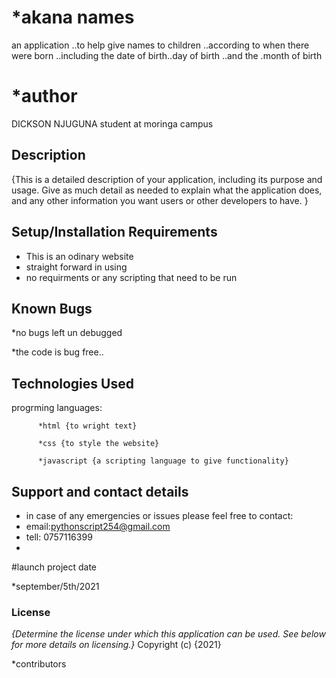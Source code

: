 # *akana names 
an application ..to help give names to children ..according to when there were born ..including the date of birth..day of birth ..and the .month of birth

# *author
DICKSON NJUGUNA
student at moringa campus
## Description
{This is a detailed description of your application, including its purpose and usage.  Give as much detail as needed to explain what the application does, and any other information you want users or other developers to have. }
## Setup/Installation Requirements
* This is an odinary website
* straight forward in using
* no requirments or any scripting that need to be run

## Known Bugs
*no bugs left un debugged

*the code is bug free..
## Technologies Used
progrming languages:

          *html {to wright text}
          
          *css {to style the website}
          
          *javascript {a scripting language to give functionality}
## Support and contact details
* in case of any emergencies or issues please feel free to contact:
* email:pythonscript254@gmail.com
* tell: 0757116399
* 
#launch project date 

*september/5th/2021

### License
*{Determine the license under which this application can be used.  See below for more details on licensing.}*
Copyright (c) {2021}

*contributors
  
